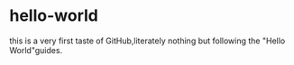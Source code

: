 # hello-world
this is a very first  taste of GitHub,literately nothing but following the "Hello World"guides.
